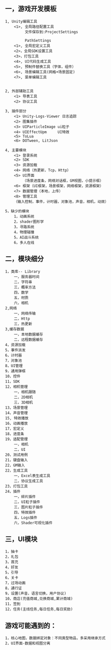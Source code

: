 ## 一，游戏开发模板
	1, Unity编辑工具
		<1>, 全局路径配置工具
			 文件保存到:ProjectSettings
			
			 PathSettings
		<1>, 全局宏定义工具
		<2>，全局SDK设置工具
		<3>，打包工具
		<4>, UI代码生成工具
		<5>, 预制件替换工具（字体，组件）
		<6>, 场景编辑工具(网格+场景固定)
		<7>, 菜单编辑工具


	2, 外部辅助工具
		<1> 导表工具
		<2>	协议工具

	3, 插件部分
		<1> Unity-Logs-Viewer 日志追踪
		<2> 图集插件
		<3> UIParticleImage ui粒子
		<4> UIEffectUpm 	UI特效
		<5> ToLua 
		<6> DOTween, LitJson

	4, 主要模块
		<1> 登录系统
		<2> SDK
		<3> 资源加载
		<4> 网络（热更新，Tcp，Http）
		<5> UI界面
			（场景进度条，网络对话框，GM视图，小提示框）
		<6> 框架（UI框架，场景框架，网络框架，资源框架）
		<7> 数据管理（本地，上传）
		<8> 管理工具
		（输入控制，事件，计时器，对象池，声音，相机，动效）
		
	5，缺少的模块
		1，动画系统
		2，shader图形学
		3，寻路系统
		4，物理碰撞
		5，AI战斗系统
		6，多人在线
		

## 二，模块细分
	1，类库-- Library
		一，服务器时间
		二，字符串
		三，概率方法
		四，数学
		五，材质
		六，相机
	2,网络
		一，网络传输
		二，Http
		三，热更新
	3,缓存数据
		一，本地数据缓存
		二，远程数据缓存
	4，资源加载
	5，事件派发
	6，计时器
	7，对象池
	8，UI管理
	9，通用弹框
	10，控件
	11，SDK
	12，相机管理
		一，相机跟随
		二，2D相机
		三，3D相机
	13，场景管理
	14，声音管理
	15, 特效播放
	16，动画播放
	17，宏定义
	18，进度条
	19，适配管理
		一，相机
		二，UI
	20，测试用例
	21，键盘输入
	22，GM输入
	22，生成工具
		一，Excel表生成工具
		二，协议生成工具
	23，打包工具
	24，插件
		一，碎片插件
		二，UI粒子插件
		三，图片粒子插件
		四，特效插件
		五，Logs插件
		六，Shader可视化插件

## 三，UI模块
	1，抽卡
	2，礼包
	3，首充
	4，好友
	5，引导
	6，关卡
	7，过场动画
	8，通行证
	9，设置(声音，语言切换，用户协议)
	10，商店(充值商城,兑换商城,累计商城)
	11，签到
	12，任务(主线任务,每日任务,每日奖励)

## 游戏可能遇到的：
	1，核心地图，数据绑定对象：不同类型物品，多采用继承方式
	2，UI界面-数据和视图分离